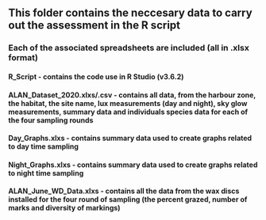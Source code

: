 ## This folder contains the neccesary data to carry out the assessment in the R script
### Each of the associated spreadsheets are included (all in .xlsx format)

#### R_Script - contains the code use in R Studio (v3.6.2)
#### ALAN_Dataset_2020.xlxs/.csv - contains all data, from the harbour zone, the habitat, the site name, lux measurements (day and night), sky glow measurements, summary data and individuals species data for each of the four sampling rounds 
#### Day_Graphs.xlxs - contains summary data used to create graphs related to day time sampling 
#### Night_Graphs.xlxs - contains summary data used to create graphs related to night time sampling 
#### ALAN_June_WD_Data.xlxs - contains all the data from the wax discs installed for the four round of sampling (the percent grazed, number of marks and diversity of markings)
